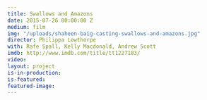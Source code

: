 ```yaml
---
title: Swallows and Amazons
date: 2015-07-26 00:00:00 Z
medium: film
img: "/uploads/shaheen-baig-casting-swallows-and-amazons.jpg"
director: Philippa Lowthorpe
with: Rafe Spall, Kelly Macdonald, Andrew Scott
imdb: http://www.imdb.com/title/tt1227183/
video: 
layout: project
is-in-production:
is-featured:
featured-image: 
---
```


